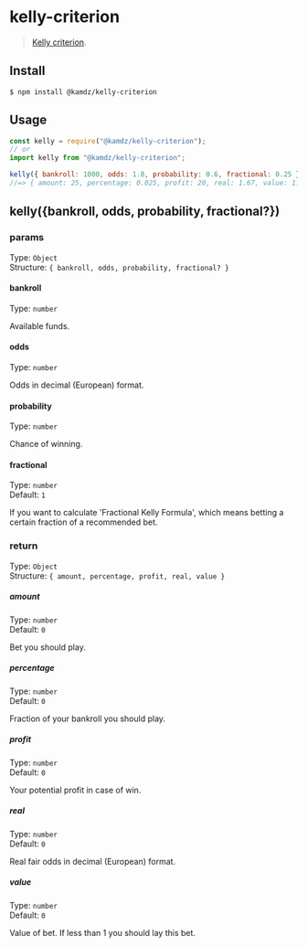 # kelly-criterion

> [Kelly criterion](https://en.wikipedia.org/wiki/Kelly_criterion).

## Install

```
$ npm install @kamdz/kelly-criterion
```

## Usage

```js
const kelly = require("@kamdz/kelly-criterion");
// or
import kelly from "@kamdz/kelly-criterion";

kelly({ bankroll: 1000, odds: 1.8, probability: 0.6, fractional: 0.25 });
//=> { amount: 25, percentage: 0.025, profit: 20, real: 1.67, value: 1.08 }
```

## kelly({bankroll, odds, probability, fractional?})

### params

Type: `Object`\
Structure: `{ bankroll, odds, probability, fractional? }`

#### bankroll

Type: `number`

Available funds.

#### odds

Type: `number`

Odds in decimal (European) format.

#### probability

Type: `number`

Chance of winning.

#### fractional

Type: `number`\
Default: `1`

If you want to calculate 'Fractional Kelly Formula', which means betting a certain fraction of a recommended bet.

### return

Type: `Object`\
Structure: `{ amount, percentage, profit, real, value }`

##### amount

Type: `number`\
Default: `0`

Bet you should play.

##### percentage

Type: `number`\
Default: `0`

Fraction of your bankroll you should play.

##### profit

Type: `number`\
Default: `0`

Your potential profit in case of win.

##### real

Type: `number`\
Default: `0`

Real fair odds in decimal (European) format.

##### value

Type: `number`\
Default: `0`

Value of bet. If less than 1 you should lay this bet.
